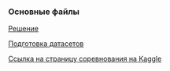 ### Основные файлы
<a href="https://github.com/RomanMatiiv/Competitions/blob/master/Finunichamp2018/2/First_try.ipynb"> Решение </a><br>

<a href="https://github.com/RomanMatiiv/Competitions/blob/master/Finunichamp2018/2/Обработка_данных_создание_датафрейма.ipynb"> Подготовка датасетов </a>

<a href="https://www.kaggle.com/c/finunichamp2018-2">  Ссылка на страницу соревнования на Kaggle  </a>

